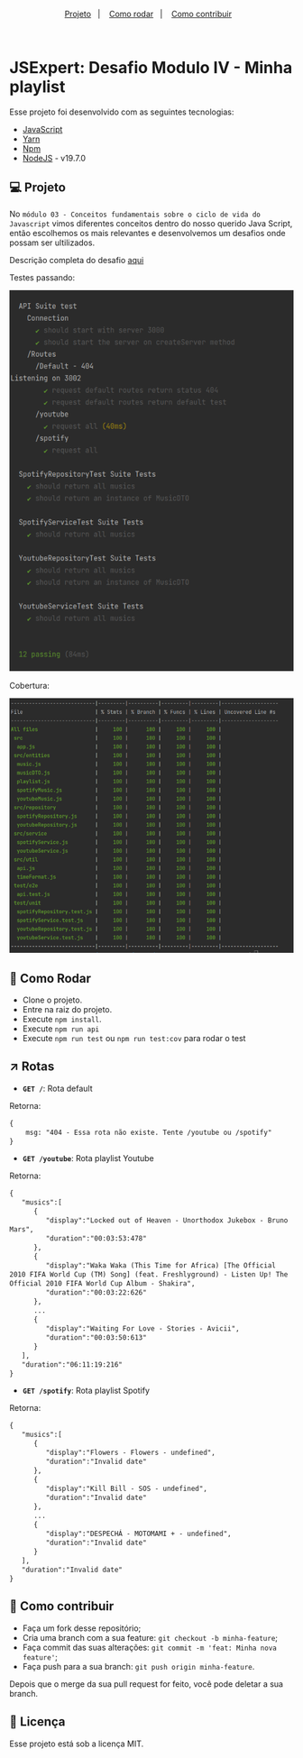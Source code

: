 <p align="center">
  <a href="#-projeto">Projeto</a>&nbsp;&nbsp;&nbsp;|&nbsp;&nbsp;&nbsp; 
  <a href="#-como-rodar">Como rodar</a>&nbsp;&nbsp;&nbsp;|&nbsp;&nbsp;&nbsp;
  <a href="#-como-contribuir">Como contribuir</a>&nbsp;&nbsp;&nbsp;
  </p>
<br>

# JSExpert: Desafio Modulo IV - Minha playlist

Esse projeto foi desenvolvido com as seguintes tecnologias:

- [JavaScript](https://developer.mozilla.org/pt-BR/docs/Web/JavaScript)
- [Yarn](https://yarnpkg.com/)
- [Npm](https://www.npmjs.com/)
- [NodeJS](https://nodejs.org/en/) - v19.7.0


## 💻 Projeto

No `módulo 03 - Conceitos fundamentais sobre o ciclo de vida do Javascript` vimos diferentes conceitos dentro do nosso querido Java Script, então escolhemos os mais relevantes e desenvolvemos um desafios onde possam ser ultilizados.

Descrição completa do desafio [aqui](https://github.com/training-erickwendel/jsexpert-challenge02-lifecycle)

Testes passando:

![img_1.png](.github%2Fimg_1.png)

Cobertura: 

![img.png](.github%2Fimg.png)

## 🚀 Como Rodar

- Clone o projeto.
- Entre na raiz do projeto.
- Execute `npm install`.
- Execute `npm run api`
- Execute `npm run test` ou `npm run test:cov` para rodar o test

## ↗ Rotas

- **`GET /`**: Rota default

Retorna:
```
{
    msg: "404 - Essa rota não existe. Tente /youtube ou /spotify"
}
```

- **`GET /youtube`**: Rota playlist Youtube

Retorna:
```
{
   "musics":[
      {
         "display":"Locked out of Heaven - Unorthodox Jukebox - Bruno Mars",
         "duration":"00:03:53:478"
      },
      {
         "display":"Waka Waka (This Time for Africa) [The Official 2010 FIFA World Cup (TM) Song] (feat. Freshlyground) - Listen Up! The Official 2010 FIFA World Cup Album - Shakira",
         "duration":"00:03:22:626"
      },
      ...
      {
         "display":"Waiting For Love - Stories - Avicii",
         "duration":"00:03:50:613"
      }
   ],
   "duration":"06:11:19:216"
}
```

- **`GET /spotify`**: Rota playlist Spotify

Retorna:
```
{
   "musics":[
      {
         "display":"Flowers - Flowers - undefined",
         "duration":"Invalid date"
      },
      {
         "display":"Kill Bill - SOS - undefined",
         "duration":"Invalid date"
      },
      ...
      {
         "display":"DESPECHÁ - MOTOMAMI + - undefined",
         "duration":"Invalid date"
      }
   ],
   "duration":"Invalid date"
}
```

## 🤔 Como contribuir

- Faça um fork desse repositório;
- Cria uma branch com a sua feature: `git checkout -b minha-feature`;
- Faça commit das suas alterações: `git commit -m 'feat: Minha nova feature'`;
- Faça push para a sua branch: `git push origin minha-feature`.

Depois que o merge da sua pull request for feito, você pode deletar a sua branch.

## 📝 Licença

Esse projeto está sob a licença MIT.

